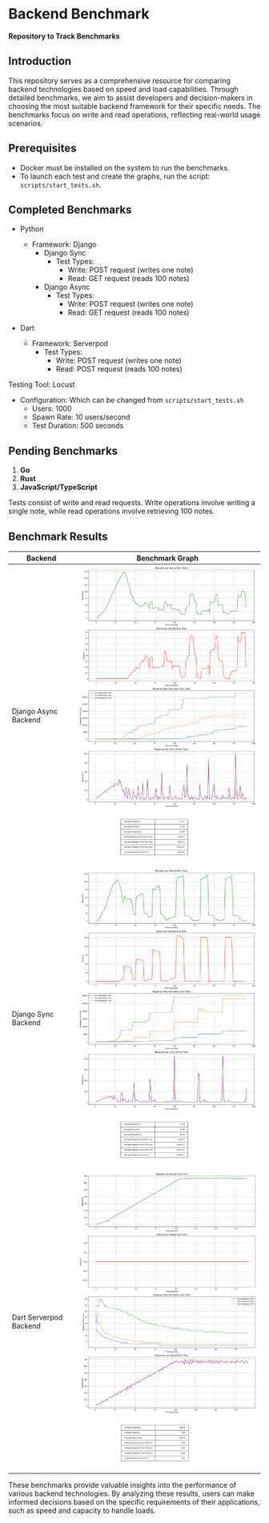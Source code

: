 # Backend Benchmark

**Repository to Track Benchmarks**

## Introduction
This repository serves as a comprehensive resource for comparing backend technologies based on speed and load capabilities. Through detailed benchmarks, we aim to assist developers and decision-makers in choosing the most suitable backend framework for their specific needs. The benchmarks focus on write and read operations, reflecting real-world usage scenarios.

## Prerequisites
- Docker must be installed on the system to run the benchmarks.
- To launch each test and create the graphs, run the script: `scripts/start_tests.sh`.

## Completed Benchmarks
- Python
  - Framework: Django
    - Django Sync
      - Test Types:
        - Write: POST request (writes one note)
        - Read: GET request (reads 100 notes)
    - Django Async
      - Test Types:
        - Write: POST request (writes one note)
        - Read: GET request (reads 100 notes)

- Dart
  - Framework: Serverpod
    - Test Types:
      - Write: POST request (writes one note)
      - Read: POST request (reads 100 notes)

Testing Tool: Locust 
  - Configuration: Which can be changed from `scripts/start_tests.sh`
    - Users: 1000
    - Spawn Rate: 10 users/second
    - Test Duration: 500 seconds

## Pending Benchmarks
1. **Go**
2. **Rust**
3. **JavaScript/TypeScript**

Tests consist of write and read requests. Write operations involve writing a single note, while read operations involve retrieving 100 notes.

## Benchmark Results

| Backend              | Benchmark Graph |
|----------------------|-----------------|
| Django Async Backend | ![Django Async Backend Benchmark Graph](/backends/python/django-async/tests/results/graph.png) |
| Django Sync Backend  | ![Django Sync Backend Benchmark Graph](/backends/python/django-sync/tests/results/graph.png) |
| Dart Serverpod Backend | ![Dart Serverpod Backend Benchmark Graph](/backends/dart/server-pod/benchmark/tests/results/graph.png) |

These benchmarks provide valuable insights into the performance of various backend technologies. By analyzing these results, users can make informed decisions based on the specific requirements of their applications, such as speed and capacity to handle loads.
